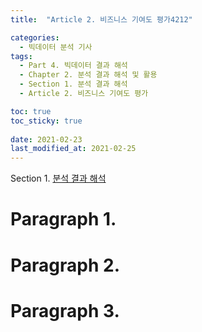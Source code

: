 ```yaml
---
title:  "Article 2. 비즈니스 기여도 평가4212"

categories:
  - 빅데이터 분석 기사
tags: 
  - Part 4. 빅데이터 결과 해석
  - Chapter 2. 분석 결과 해석 및 활용
  - Section 1. 분석 결과 해석
  - Article 2. 비즈니스 기여도 평가

toc: true
toc_sticky: true
 
date: 2021-02-23
last_modified_at: 2021-02-25
---
```


Section 1. [분석 결과 해석]()

# Paragraph 1.

# Paragraph 2.

# Paragraph 3.

